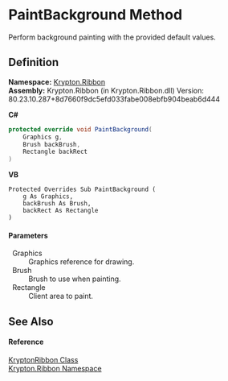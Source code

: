 # PaintBackground Method


Perform background painting with the provided default values.



## Definition
**Namespace:** <a href="1e9bc734-cff9-e9b8-f013-94cdac669794.md">Krypton.Ribbon</a>  
**Assembly:** Krypton.Ribbon (in Krypton.Ribbon.dll) Version: 80.23.10.287+8d7660f9dc5efd033fabe008ebfb904beab6d444

**C#**
``` C#
protected override void PaintBackground(
	Graphics g,
	Brush backBrush,
	Rectangle backRect
)
```
**VB**
``` VB
Protected Overrides Sub PaintBackground ( 
	g As Graphics,
	backBrush As Brush,
	backRect As Rectangle
)
```



#### Parameters
<dl><dt>  Graphics</dt><dd>Graphics reference for drawing.</dd><dt>  Brush</dt><dd>Brush to use when painting.</dd><dt>  Rectangle</dt><dd>Client area to paint.</dd></dl>

## See Also


#### Reference
<a href="208400ac-72b3-453b-6730-d74762316d42.md">KryptonRibbon Class</a>  
<a href="1e9bc734-cff9-e9b8-f013-94cdac669794.md">Krypton.Ribbon Namespace</a>  

